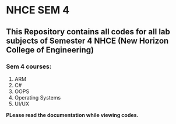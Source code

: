 # NHCE SEM 4
## This Repository contains all codes for all lab subjects of Semester 4 NHCE (New Horizon College of Engineering)
### Sem 4 courses:
1. ARM
2. C#
3. OOPS
4. Operating Systems
5. UI/UX

**PLease read the documentation while viewing codes.**
    

